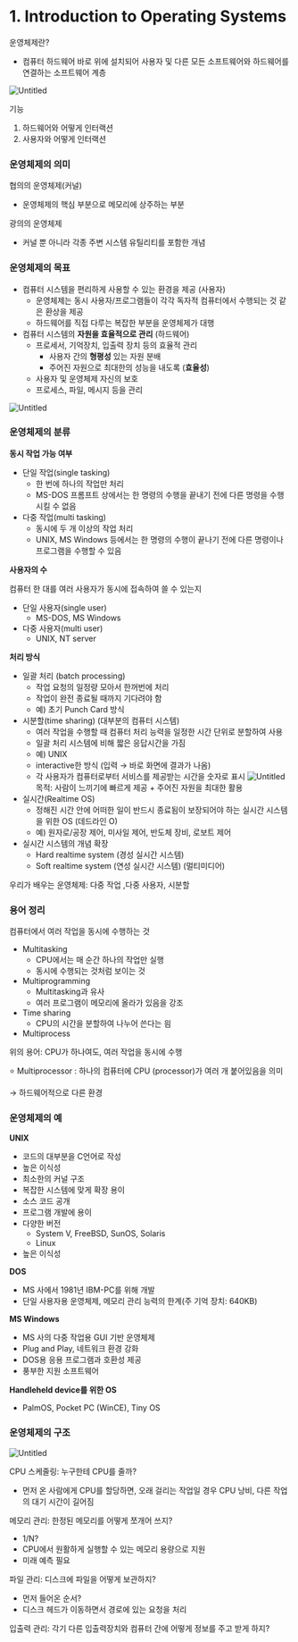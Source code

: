 # 1. Introduction to Operating Systems

운영체제란?

- 컴퓨터 하드웨어 바로 위에 설치되어 사용자 및 다른 모든 소프트웨어와 하드웨어를 연결하는 소프트웨어 계층

![Untitled](1%20Introduction%20to%20Operatin%20Systems%2000c13cc86a06439aa59b53477bc1aa54/Untitled.png)

기능

1. 하드웨어와 어떻게 인터랙션
2. 사용자와 어떻게 인터랙션

### 운영체제의 의미

협의의 운영체제(커널)

- 운영체제의 핵심 부분으로 메모리에 상주하는 부분

광의의 운영체제

- 커널 뿐 아니라 각종 주변 시스템 유틸리티를 포함한 개념

### 운영체제의 목표

- 컴퓨터 시스템을 편리하게 사용할 수 있는 환경을 제공 (사용자)
  - 운영체제는 동시 사용자/프로그램들이 각각 독자적 컴퓨터에서 수행되는 것 같은 환상을 제공
  - 하드웨어를 직접 다루는 복잡한 부분을 운영체제가 대행
- 컴퓨터 시스템의 **자원을 효율적으로 관리** (하드웨어)
  - 프로세서, 기억장치, 입출력 장치 등의 효율적 관리
    - 사용자 간의 **형평성** 있는 자원 분배
    - 주어진 자원으로 최대한의 성능을 내도록 (**효율성**)
  - 사용자 및 운영체제 자신의 보호
  - 프로세스, 파일, 메시지 등을 관리

![Untitled](1%20Introduction%20to%20Operatin%20Systems%2000c13cc86a06439aa59b53477bc1aa54/Untitled%201.png)

### 운영체제의 분류

**동시 작업 가능 여부**

- 단일 작업(single tasking)
  - 한 번에 하나의 작업만 처리
  - MS-DOS 프롬프트 상에서는 한 명령의 수행을 끝내기 전에 다른 명령을 수행시킬 수 없음
- 다중 작업(multi tasking)
  - 동시에 두 개 이상의 작업 처리
  - UNIX, MS Windows 등에서는 한 명령의 수행이 끝나기 전에 다른 명령이나 프로그램을 수행할 수 있음

**사용자의 수**

컴퓨터 한 대를 여러 사용자가 동시에 접속하여 쓸 수 있는지

- 단일 사용자(single user)
  - MS-DOS, MS Windows
- 다중 사용자(multi user)
  - UNIX, NT server

**처리 방식**

- 일괄 처리 (batch processing)
  - 작업 요청의 일정량 모아서 한꺼번에 처리
  - 작업이 완전 종료될 때까지 기다려야 함
  - 예) 초기 Punch Card 방식
- 시분할(time sharing) (대부분의 컴퓨터 시스템)
  - 여러 작업을 수행할 때 컴퓨터 처리 능력을 일정한 시간 단위로 분할하여 사용
  - 일괄 처리 시스템에 비해 짧은 응답시간을 가짐
  - 예) UNIX
  - interactive한 방식 (입력 → 바로 화면에 결과가 나옴)
  - 각 사용자가 컴퓨터로부터 서비스를 제공받는 시간을 숫자로 표시
    ![Untitled](1%20Introduction%20to%20Operatin%20Systems%2000c13cc86a06439aa59b53477bc1aa54/Untitled%202.png)
    목적: 사람이 느끼기에 빠르게 제공 + 주어진 자원을 최대한 활용
- 실시간(Realtime OS)
  - 정해진 시간 안에 어떠한 일이 반드시 종료됨이 보장되어야 하는 실시간 시스템을 위한 OS (데드라인 O)
  - 예) 원자로/공장 제어, 미사일 제어, 반도체 장비, 로보트 제어
- 실시간 시스템의 개념 확장
  - Hard realtime system (경성 실시간 시스템)
  - Soft realtime system (연성 실시간 시스템) (멀티미디어)

우리가 배우는 운영체제: 다중 작업 ,다중 사용자, 시분할

### 용어 정리

컴퓨터에서 여러 작업을 동시에 수행하는 것

- Multitasking
  - CPU에서는 매 순간 하나의 작업만 실행
  - 동시에 수행되는 것처럼 보이는 것
- Multiprogramming
  - Multitasking과 유사
  - 여러 프로그램이 메모리에 올라가 있음을 강조
- Time sharing
  - CPU의 시간을 분할하여 나누어 쓴다는 읨
- Multiprocess

위의 용어: CPU가 하나여도, 여러 작업을 동시에 수행

⭐ Multiprocessor : 하나의 컴퓨터에 CPU (processor)가 여러 개 붙어있음을 의미

→ 하드웨어적으로 다른 환경

### 운영체제의 예

**UNIX**

- 코드의 대부분을 C언어로 작성
- 높은 이식성
- 최소한의 커널 구조
- 복잡한 시스템에 맞게 확장 용이
- 소스 코드 공개
- 프로그램 개발에 용이
- 다양한 버전
  - System V, FreeBSD, SunOS, Solaris
  - Linux
- 높은 이식성

**DOS**

- MS 사에서 1981년 IBM-PC를 위해 개발
- 단일 사용자용 운영체제, 메모리 관리 능력의 한계(주 기억 장치: 640KB)

**MS Windows**

- MS 사의 다중 작업용 GUI 기반 운영체제
- Plug and Play, 네트워크 환경 강화
- DOS용 응용 프로그램과 호환성 제공
- 풍부한 지원 소프트웨어

**Handleheld device를 위한 OS**

- PalmOS, Pocket PC (WinCE), Tiny OS

### 운영체제의 구조

![Untitled](1%20Introduction%20to%20Operatin%20Systems%2000c13cc86a06439aa59b53477bc1aa54/Untitled%203.png)

CPU 스케줄링: 누구한테 CPU를 줄까?

- 먼저 온 사람에게 CPU를 할당하면, 오래 걸리는 작업일 경우 CPU 낭비, 다른 작업의 대기 시간이 길어짐

메모리 관리: 한정된 메모리를 어떻게 쪼개어 쓰지?

- 1/N?
- CPU에서 원활하게 실행할 수 있는 메모리 용량으로 지원
- 미래 예측 필요

파일 관리: 디스크에 파일을 어떻게 보관하지?

- 먼저 들어온 순서?
- 디스크 헤드가 이동하면서 경로에 있는 요청을 처리

입출력 관리: 각기 다른 입출력장치와 컴퓨터 간에 어떻게 정보를 주고 받게 하지?
